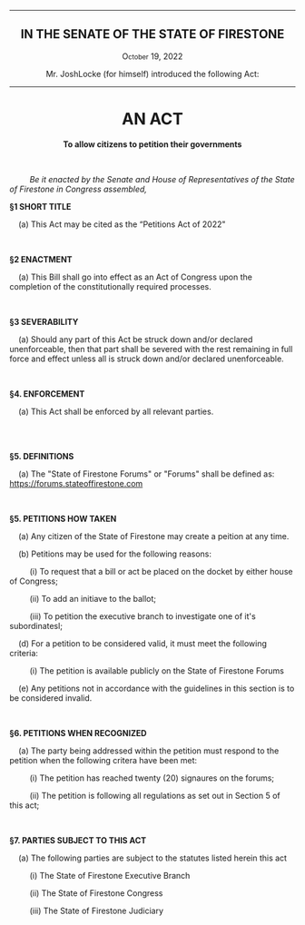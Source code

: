<div align="center">

---

<h2><b>IN THE SENATE OF THE STATE OF FIRESTONE</b></h2>

<p>O<small>ctober</small> 19, 2022</p>

Mr. JoshLocke (for himself) introduced the following Act:

---

<h1><b>AN ACT</b></h1>

**To allow citizens to petition their governments**

</div>

<br/>

&nbsp;&nbsp;&nbsp;&nbsp;&nbsp;&nbsp;&nbsp;&nbsp; _Be it enacted by the Senate and House of Representatives of the State of Firestone in Congress assembled,_

**§1 SHORT TITLE**

&nbsp;&nbsp;&nbsp; (a) This Act may be cited as the “Petitions Act of 2022" 

<br/>

**§2 ENACTMENT**

&nbsp;&nbsp;&nbsp; (a) This Bill shall go into effect as an Act of Congress upon the completion of the constitutionally required processes.

<br/>

**§3 SEVERABILITY**

&nbsp;&nbsp;&nbsp; (a) Should any part of this Act be struck down and/or declared unenforceable, then that part shall be severed with the rest remaining in full force and effect unless all is struck down and/or declared unenforceable.


<br/>

**§4. ENFORCEMENT**

&nbsp;&nbsp;&nbsp; (a) This Act shall be enforced by all relevant parties.


<br/>

<br/>


**§5. DEFINITIONS**

&nbsp;&nbsp;&nbsp; (a) The "State of Firestone Forums" or "Forums" shall be defined as: https://forums.stateoffirestone.com


<br/>

**§5. PETITIONS HOW TAKEN**

&nbsp;&nbsp;&nbsp; (a) Any citizen of the State of Firestone may create a peition at any time.

&nbsp;&nbsp;&nbsp; (b) Petitions may be used for the following reasons:

&nbsp;&nbsp;&nbsp;&nbsp;&nbsp;&nbsp;&nbsp;&nbsp;&nbsp;(i) To request that a bill or act be placed on the docket by either house of Congress;

&nbsp;&nbsp;&nbsp;&nbsp;&nbsp;&nbsp;&nbsp;&nbsp;&nbsp;(ii) To add an initiave to the ballot;

&nbsp;&nbsp;&nbsp;&nbsp;&nbsp;&nbsp;&nbsp;&nbsp;&nbsp;(iii) To petition the executive branch to investigate one of it's subordinatesl;

&nbsp;&nbsp;&nbsp; (d) For a petition to be considered valid, it must meet the following criteria:

&nbsp;&nbsp;&nbsp;&nbsp;&nbsp;&nbsp;&nbsp;&nbsp;&nbsp;(i) The petition is available publicly on the State of Firestone Forums


&nbsp;&nbsp;&nbsp; (e) Any petitions not in accordance with the guidelines in this section is to be considered invalid.

<br/>

**§6. PETITIONS WHEN RECOGNIZED**

&nbsp;&nbsp;&nbsp; (a) The party being addressed within the petition must respond to the petition when the following critera have been met:

&nbsp;&nbsp;&nbsp;&nbsp;&nbsp;&nbsp;&nbsp;&nbsp;&nbsp;(i) The petition has reached twenty (20) signaures on the forums; 

&nbsp;&nbsp;&nbsp;&nbsp;&nbsp;&nbsp;&nbsp;&nbsp;&nbsp;(ii) The petition is following all regulations as set out in Section 5 of this act; 

<br/>

**§7. PARTIES SUBJECT TO THIS ACT** 

&nbsp;&nbsp;&nbsp; (a) The following parties are subject to the statutes listed herein this act

&nbsp;&nbsp;&nbsp;&nbsp;&nbsp;&nbsp;&nbsp;&nbsp;&nbsp;(i) The State of Firestone Executive Branch

&nbsp;&nbsp;&nbsp;&nbsp;&nbsp;&nbsp;&nbsp;&nbsp;&nbsp;(ii) The State of Firestone Congress

&nbsp;&nbsp;&nbsp;&nbsp;&nbsp;&nbsp;&nbsp;&nbsp;&nbsp;(iii) The State of Firestone Judiciary 


<br/>    

